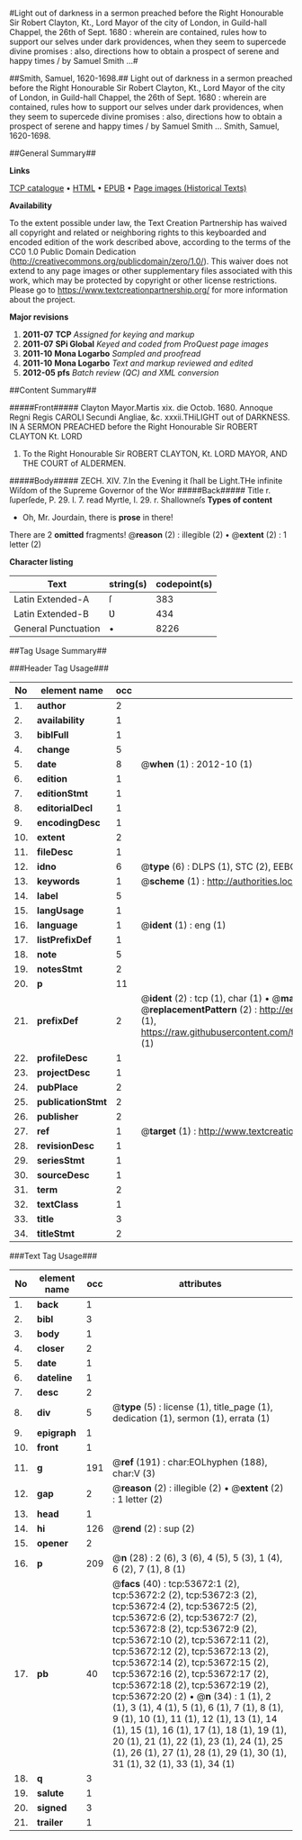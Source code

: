 #Light out of darkness in a sermon preached before the Right Honourable Sir Robert Clayton, Kt., Lord Mayor of the city of London, in Guild-hall Chappel, the 26th of Sept. 1680 : wherein are contained, rules how to support our selves under dark providences, when they seem to supercede divine promises : also, directions how to obtain a prospect of serene and happy times / by Samuel Smith ...#

##Smith, Samuel, 1620-1698.##
Light out of darkness in a sermon preached before the Right Honourable Sir Robert Clayton, Kt., Lord Mayor of the city of London, in Guild-hall Chappel, the 26th of Sept. 1680 : wherein are contained, rules how to support our selves under dark providences, when they seem to supercede divine promises : also, directions how to obtain a prospect of serene and happy times / by Samuel Smith ...
Smith, Samuel, 1620-1698.

##General Summary##

**Links**

[TCP catalogue](http://www.ota.ox.ac.uk/tcp/)  • 
[HTML](http://tei.it.ox.ac.uk/tcp/Texts-HTML/free/A60/A60548.html)  • 
[EPUB](http://tei.it.ox.ac.uk/tcp/Texts-EPUB/free/A60/A60548.epub) • 
[Page images (Historical Texts)](https://historicaltexts.jisc.ac.uk/eebo-12083599e)

**Availability**

To the extent possible under law, the Text Creation Partnership has waived all copyright and related or neighboring rights to this keyboarded and encoded edition of the work described above, according to the terms of the CC0 1.0 Public Domain Dedication (http://creativecommons.org/publicdomain/zero/1.0/). This waiver does not extend to any page images or other supplementary files associated with this work, which may be protected by copyright or other license restrictions. Please go to https://www.textcreationpartnership.org/ for more information about the project.

**Major revisions**

1. __2011-07__ __TCP__ *Assigned for keying and markup*
1. __2011-07__ __SPi Global__ *Keyed and coded from ProQuest page images*
1. __2011-10__ __Mona Logarbo__ *Sampled and proofread*
1. __2011-10__ __Mona Logarbo__ *Text and markup reviewed and edited*
1. __2012-05__ __pfs__ *Batch review (QC) and XML conversion*

##Content Summary##

#####Front#####
Clayton Mayor.Martis xix. die Octob. 1680. Annoque Regni Regis CAROLI Secundi Angliae, &c. xxxii.THiLIGHT out of DARKNESS. IN A SERMON PREACHED before the Right Honourable Sir ROBERT CLAYTON Kt. LORD 
1. To the Right Honourable Sir ROBERT CLAYTON, Kt. LORD MAYOR, AND THE COURT of ALDERMEN.

#####Body#####
ZECH. XIV. 7.In the Evening it ſhall be Light.THe infinite Wiſdom of the Supreme Governor of the Wor
#####Back#####
Title r. ſuperſede, P. 29. l. 7. read Myrtle, l. 29. r. Shallowneſs
**Types of content**

  * Oh, Mr. Jourdain, there is **prose** in there!

There are 2 **omitted** fragments! 
 @__reason__ (2) : illegible (2)  •  @__extent__ (2) : 1 letter (2)

**Character listing**


|Text|string(s)|codepoint(s)|
|---|---|---|
|Latin Extended-A|ſ|383|
|Latin Extended-B|Ʋ|434|
|General Punctuation|•|8226|

##Tag Usage Summary##

###Header Tag Usage###

|No|element name|occ|attributes|
|---|---|---|---|
|1.|__author__|2||
|2.|__availability__|1||
|3.|__biblFull__|1||
|4.|__change__|5||
|5.|__date__|8| @__when__ (1) : 2012-10 (1)|
|6.|__edition__|1||
|7.|__editionStmt__|1||
|8.|__editorialDecl__|1||
|9.|__encodingDesc__|1||
|10.|__extent__|2||
|11.|__fileDesc__|1||
|12.|__idno__|6| @__type__ (6) : DLPS (1), STC (2), EEBO-CITATION (1), OCLC (1), VID (1)|
|13.|__keywords__|1| @__scheme__ (1) : http://authorities.loc.gov/ (1)|
|14.|__label__|5||
|15.|__langUsage__|1||
|16.|__language__|1| @__ident__ (1) : eng (1)|
|17.|__listPrefixDef__|1||
|18.|__note__|5||
|19.|__notesStmt__|2||
|20.|__p__|11||
|21.|__prefixDef__|2| @__ident__ (2) : tcp (1), char (1)  •  @__matchPattern__ (2) : ([0-9\-]+):([0-9IVX]+) (1), (.+) (1)  •  @__replacementPattern__ (2) : http://eebo.chadwyck.com/downloadtiff?vid=$1&page=$2 (1), https://raw.githubusercontent.com/textcreationpartnership/Texts/master/tcpchars.xml#$1 (1)|
|22.|__profileDesc__|1||
|23.|__projectDesc__|1||
|24.|__pubPlace__|2||
|25.|__publicationStmt__|2||
|26.|__publisher__|2||
|27.|__ref__|1| @__target__ (1) : http://www.textcreationpartnership.org/docs/. (1)|
|28.|__revisionDesc__|1||
|29.|__seriesStmt__|1||
|30.|__sourceDesc__|1||
|31.|__term__|2||
|32.|__textClass__|1||
|33.|__title__|3||
|34.|__titleStmt__|2||


###Text Tag Usage###

|No|element name|occ|attributes|
|---|---|---|---|
|1.|__back__|1||
|2.|__bibl__|3||
|3.|__body__|1||
|4.|__closer__|2||
|5.|__date__|1||
|6.|__dateline__|1||
|7.|__desc__|2||
|8.|__div__|5| @__type__ (5) : license (1), title_page (1), dedication (1), sermon (1), errata (1)|
|9.|__epigraph__|1||
|10.|__front__|1||
|11.|__g__|191| @__ref__ (191) : char:EOLhyphen (188), char:V (3)|
|12.|__gap__|2| @__reason__ (2) : illegible (2)  •  @__extent__ (2) : 1 letter (2)|
|13.|__head__|1||
|14.|__hi__|126| @__rend__ (2) : sup (2)|
|15.|__opener__|2||
|16.|__p__|209| @__n__ (28) : 2 (6), 3 (6), 4 (5), 5 (3), 1 (4), 6 (2), 7 (1), 8 (1)|
|17.|__pb__|40| @__facs__ (40) : tcp:53672:1 (2), tcp:53672:2 (2), tcp:53672:3 (2), tcp:53672:4 (2), tcp:53672:5 (2), tcp:53672:6 (2), tcp:53672:7 (2), tcp:53672:8 (2), tcp:53672:9 (2), tcp:53672:10 (2), tcp:53672:11 (2), tcp:53672:12 (2), tcp:53672:13 (2), tcp:53672:14 (2), tcp:53672:15 (2), tcp:53672:16 (2), tcp:53672:17 (2), tcp:53672:18 (2), tcp:53672:19 (2), tcp:53672:20 (2)  •  @__n__ (34) : 1 (1), 2 (1), 3 (1), 4 (1), 5 (1), 6 (1), 7 (1), 8 (1), 9 (1), 10 (1), 11 (1), 12 (1), 13 (1), 14 (1), 15 (1), 16 (1), 17 (1), 18 (1), 19 (1), 20 (1), 21 (1), 22 (1), 23 (1), 24 (1), 25 (1), 26 (1), 27 (1), 28 (1), 29 (1), 30 (1), 31 (1), 32 (1), 33 (1), 34 (1)|
|18.|__q__|3||
|19.|__salute__|1||
|20.|__signed__|3||
|21.|__trailer__|1||
